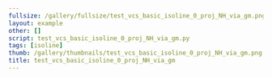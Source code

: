 ```yaml
---
fullsize: /gallery/fullsize/test_vcs_basic_isoline_0_proj_NH_via_gm.png
layout: example
other: []
script: test_vcs_basic_isoline_0_proj_NH_via_gm.py
tags: [isoline]
thumb: /gallery/thumbnails/test_vcs_basic_isoline_0_proj_NH_via_gm.png
title: test_vcs_basic_isoline_0_proj_NH_via_gm
---
```

